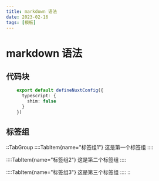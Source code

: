 ```yaml
---
title: markdown 语法
date: 2023-02-16
tags: [模板]
---
```

# markdown 语法
## 代码块

```ts [nuxt.config.ts] {2-4}
    export default defineNuxtConfig({
      typescript: {
        shim: false
      }
    })
```

## 标签组

::TabGroup
::::TabItem{name="标签组1"}
这是第一个标签组
::::

::::TabItem{name="标签组2"}
这是第二个标签组
::::

::::TabItem{name="标签组3"}
这是第三个标签组
::::
::
